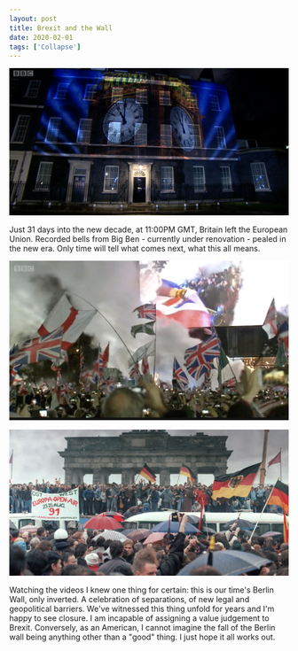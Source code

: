 ```yaml
---
layout: post
title: Brexit and the Wall
date: 2020-02-01
tags: ['Collapse']
---
```

![Brexit](/assets/images/brexit-big-ben.png)

Just 31 days into the new decade, at 11:00PM GMT, Britain left the European Union. Recorded bells from Big Ben - currently under renovation - pealed in the new era. Only time will tell what comes next, what this all means.
<!--x-->

![Brexit](/assets/images/brexit-celebration.png)

![The Wall](/assets/images/the-wall.jpg)

Watching the videos I knew one thing for certain: this is our time's Berlin Wall, only inverted. A celebration of separations, of new legal and geopolitical barriers. We've witnessed this thing unfold for years and I'm happy to see closure. I am incapable of assigning a value judgement to Brexit. Conversely, as an American, I cannot imagine the fall of the Berlin wall being anything other than a "good" thing. I just hope it all works out.